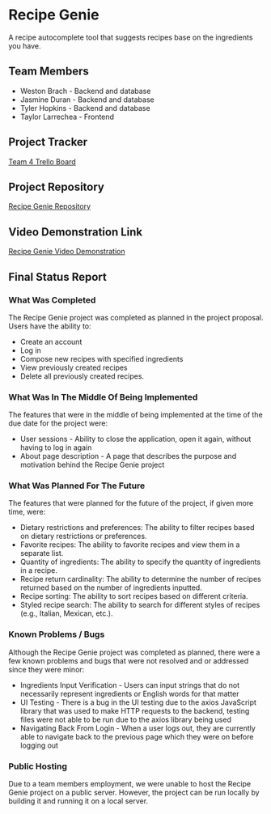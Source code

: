# Recipe Genie

A recipe autocomplete tool that suggests recipes base on the ingredients you have.

## Team Members

- Weston Brach - Backend and database
- Jasmine Duran - Backend and database
- Tyler Hopkins - Backend and database
- Taylor Larrechea - Frontend

## Project Tracker

[Team 4 Trello Board](https://trello.com/b/UmIWjXL6/software-development-methods-and-tools-project-team-4)

## Project Repository

[Recipe Genie Repository](https://github.com/QuantumCompiler/Recipe-Genie)

## Video Demonstration Link

[Recipe Genie Video Demonstration](https://drive.google.com/file/d/1qAybrOOU51CjYafeVq_D292pmGPmQYRW/view?usp=sharing)

## Final Status Report

### What Was Completed

The Recipe Genie project was completed as planned in the project proposal. Users have the ability to:

- Create an account
- Log in
- Compose new recipes with specified ingredients
- View previously created recipes
- Delete all previously created recipes.

### What Was In The Middle Of Being Implemented

The features that were in the middle of being implemented at the time of the due date for the project were:

- User sessions - Ability to close the application, open it again, without having to log in again
- About page description - A page that describes the purpose and motivation behind the Recipe Genie project

### What Was Planned For The Future

The features that were planned for the future of the project, if given more time, were:

- Dietary restrictions and preferences: The ability to filter recipes based on dietary restrictions or preferences.
- Favorite recipes: The ability to favorite recipes and view them in a separate list.
- Quantity of ingredients: The ability to specify the quantity of ingredients in a recipe.
- Recipe return cardinality: The ability to determine the number of recipes returned based on the number of ingredients inputted.
- Recipe sorting: The ability to sort recipes based on different criteria.
- Styled recipe search: The ability to search for different styles of recipes (e.g., Italian, Mexican, etc.).

### Known Problems / Bugs

Although the Recipe Genie project was completed as planned, there were a few known problems and bugs that were not resolved and or addressed since they were minor:

- Ingredients Input Verification - Users can input strings that do not necessarily represent ingredients or English words for that matter
- UI Testing - There is a bug in the UI testing due to the axios JavaScript library that was used to make HTTP requests to the backend, testing files were not able to be run due to the axios library being used
- Navigating Back From Login - When a user logs out, they are currently able to navigate back to the previous page which they were on before logging out

### Public Hosting

Due to a team members employment, we were unable to host the Recipe Genie project on a public server. However, the project can be run locally by building it and running it on a local server.